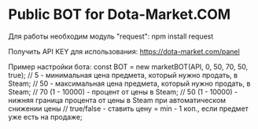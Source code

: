 # Public BOT for Dota-Market.COM

Для работы необходим модуль "request":
npm install request

Получить API KEY для использования:
https://dota-market.com/panel

Пример настройки бота:
const BOT = new marketBOT(API, 0, 50, 70, 50, true);
// 5 - минимальная цена предмета, который нужно продать, в Steam; 
// 50 - максимальная цена предмета, который нужно продать, в Steam;
// 70 (1 - 10000) - процент от цены в Steam; 
// 50 (1 - 10000) - нижняя граница процента от цены в Steam при автоматическом снижении цены
// true/false - ставить цену = min - 1 коп., если предмет уже есть на продаже;
